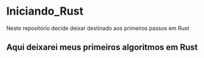 # Iniciando_Rust
Neste repositório decide deixar destinado aos primeiros passos em Rust

## Aqui deixarei meus primeiros algoritmos em Rust

